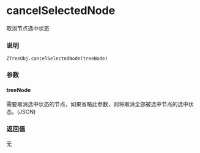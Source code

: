 # cancelSelectedNode

取消节点选中状态

### 说明
    ZTreeObj.cancelSelectedNode(treeNode)

### 参数
#### treeNode
需要取消选中状态的节点，如果省略此参数，则将取消全部被选中节点的选中状态。(JSON)

### 返回值
无
























